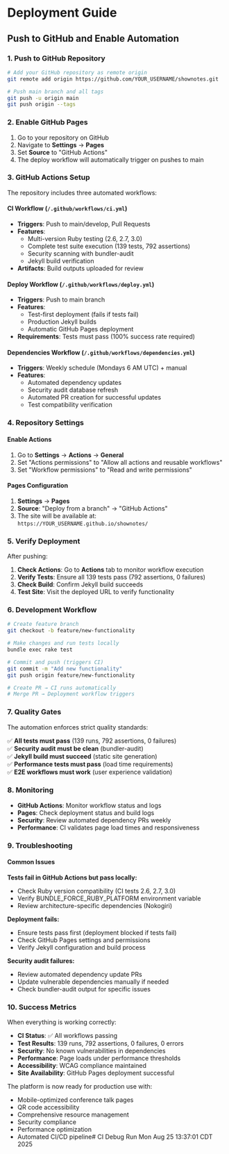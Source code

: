 # Deployment Guide

## Push to GitHub and Enable Automation

### 1. Push to GitHub Repository

```bash
# Add your GitHub repository as remote origin
git remote add origin https://github.com/YOUR_USERNAME/shownotes.git

# Push main branch and all tags
git push -u origin main
git push origin --tags
```

### 2. Enable GitHub Pages

1. Go to your repository on GitHub
2. Navigate to **Settings** → **Pages**
3. Set **Source** to "GitHub Actions"
4. The deploy workflow will automatically trigger on pushes to main

### 3. GitHub Actions Setup

The repository includes three automated workflows:

#### CI Workflow (`/.github/workflows/ci.yml`)
- **Triggers**: Push to main/develop, Pull Requests
- **Features**: 
  - Multi-version Ruby testing (2.6, 2.7, 3.0)
  - Complete test suite execution (139 tests, 792 assertions)
  - Security scanning with bundler-audit
  - Jekyll build verification
- **Artifacts**: Build outputs uploaded for review

#### Deploy Workflow (`/.github/workflows/deploy.yml`)  
- **Triggers**: Push to main branch
- **Features**:
  - Test-first deployment (fails if tests fail)
  - Production Jekyll builds
  - Automatic GitHub Pages deployment
- **Requirements**: Tests must pass (100% success rate required)

#### Dependencies Workflow (`/.github/workflows/dependencies.yml`)
- **Triggers**: Weekly schedule (Mondays 6 AM UTC) + manual
- **Features**:
  - Automated dependency updates
  - Security audit database refresh
  - Automated PR creation for successful updates
  - Test compatibility verification

### 4. Repository Settings

#### Enable Actions
1. Go to **Settings** → **Actions** → **General**
2. Set "Actions permissions" to "Allow all actions and reusable workflows"
3. Set "Workflow permissions" to "Read and write permissions"

#### Pages Configuration
1. **Settings** → **Pages**
2. **Source**: "Deploy from a branch" → "GitHub Actions"
3. The site will be available at: `https://YOUR_USERNAME.github.io/shownotes/`

### 5. Verify Deployment

After pushing:

1. **Check Actions**: Go to **Actions** tab to monitor workflow execution
2. **Verify Tests**: Ensure all 139 tests pass (792 assertions, 0 failures)
3. **Check Build**: Confirm Jekyll build succeeds
4. **Test Site**: Visit the deployed URL to verify functionality

### 6. Development Workflow

```bash
# Create feature branch
git checkout -b feature/new-functionality

# Make changes and run tests locally
bundle exec rake test

# Commit and push (triggers CI)
git commit -m "Add new functionality"
git push origin feature/new-functionality

# Create PR → CI runs automatically
# Merge PR → Deployment workflow triggers
```

### 7. Quality Gates

The automation enforces strict quality standards:

✅ **All tests must pass** (139 runs, 792 assertions, 0 failures)  
✅ **Security audit must be clean** (bundler-audit)  
✅ **Jekyll build must succeed** (static site generation)  
✅ **Performance tests must pass** (load time requirements)  
✅ **E2E workflows must work** (user experience validation)

### 8. Monitoring

- **GitHub Actions**: Monitor workflow status and logs
- **Pages**: Check deployment status and build logs  
- **Security**: Review automated dependency PRs weekly
- **Performance**: CI validates page load times and responsiveness

### 9. Troubleshooting

#### Common Issues

**Tests fail in GitHub Actions but pass locally:**
- Check Ruby version compatibility (CI tests 2.6, 2.7, 3.0)
- Verify BUNDLE_FORCE_RUBY_PLATFORM environment variable
- Review architecture-specific dependencies (Nokogiri)

**Deployment fails:**
- Ensure tests pass first (deployment blocked if tests fail)
- Check GitHub Pages settings and permissions
- Verify Jekyll configuration and build process

**Security audit failures:**
- Review automated dependency update PRs
- Update vulnerable dependencies manually if needed
- Check bundler-audit output for specific issues

### 10. Success Metrics

When everything is working correctly:

- **CI Status**: ✅ All workflows passing
- **Test Results**: 139 runs, 792 assertions, 0 failures, 0 errors
- **Security**: No known vulnerabilities in dependencies
- **Performance**: Page loads under performance thresholds
- **Accessibility**: WCAG compliance maintained
- **Site Availability**: GitHub Pages deployment successful

The platform is now ready for production use with:
- Mobile-optimized conference talk pages
- QR code accessibility
- Comprehensive resource management
- Security compliance
- Performance optimization
- Automated CI/CD pipeline# CI Debug Run Mon Aug 25 13:37:01 CDT 2025
